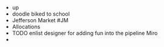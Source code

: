 - up
- doodle biked to school
- Jefferson Market #JM
- Allocations
- TODO enlist designer for adding fun into the pipeline Miro
-